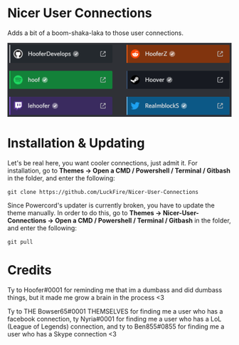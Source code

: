 # Nicer User Connections
Adds a bit of a boom-shaka-laka to those user connections.

![Preview](./Previews/NicerConnections.png)

# Installation & Updating
Let's be real here, you want cooler connections, just admit it. For installation, go to **Themes -> Open a CMD / Powershell / Terminal / Gitbash** in the folder, and enter the following:
```
git clone https://github.com/LuckFire/Nicer-User-Connections
```

Since Powercord's updater is currently broken, you have to update the theme manually. In order to do this, go to **Themes -> Nicer-User-Connections -> Open a CMD / Powershell / Terminal / Gitbash** in the folder, and enter the following:
```
git pull
```

# Credits
Ty to Hoofer#0001 for reminding me that im a dumbass and did dumbass things, but it made me grow a brain in the process <3

Ty to THE Bowser65#0001 THEMSELVES for finding me a user who has a facebook connection, ty Nyria#0001 for finding me a user who has a LoL (League of Legends) connection, and ty to Ben855#0855 for finding me a user who has a Skype connection <3
